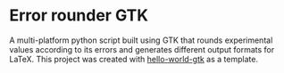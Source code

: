 # Error rounder GTK

A multi-platform python script built using GTK that rounds experimental values according to its errors and generates different output formats for LaTeX. This project was created with [hello-world-gtk](https://github.com/zevlee/hello-world-gtk) as a template.
